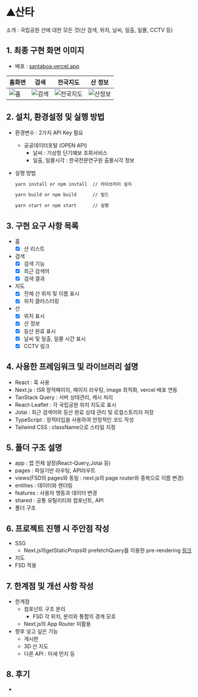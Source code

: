 # ⛰️산타
소개 : 국립공원 산에 대한 모든 것(산 검색, 위치, 날씨, 일출, 일몰, CCTV 등) 
## 1. 최종 구현 화면 이미지

- 배포 : [santaboa.vercel.app](santaboa.vercel.app)
  
| 홈화면 | 검색 | 전국지도 | 산 정보 |
|----------|----------|----------|----------|
|![홈](https://github.com/user-attachments/assets/bc05f709-c4a2-435c-af90-b59be5273fcb)   | ![검색](https://github.com/user-attachments/assets/2b5aaefb-199b-4eb9-bfd6-e4ab1b8d3327) | ![전국지도](https://github.com/user-attachments/assets/e70a965c-9627-48f8-b252-2a29d3fb2632) |  ![산정보](https://github.com/user-attachments/assets/6da9de6c-ebfe-4e14-ba9c-38969bbe4a2c)  |





## 2. 설치, 환경설정 및 실행 방법

- 환경변수 : 2가지 API Key 필요
    - 공공데이터포털 (OPEN API)
        - 날씨 : 기상청 단기예보 조회서비스
        - 일출, 일몰시각 : 한국천문연구원 출몰시각 정보
- 실행 방법
    
    ```bash
    yarn install or npm install  // 라이브러리 설치

    yarn build or npm build      // 빌드
    
    yarn start or npm start      // 실행
    ```
    

## 3. 구현 요구 사항 목록

- 홈
    - [x]  산 리스트
- 검색
    - [x]  검색 기능
    - [x]  최근 검색어
    - [x]  검색 결과
- 지도
    - [x]  전체 산 위치 및 이름 표시
    - [x]  위치 클러스터링
- 산
    - [x]  위치 표시
    - [x]  산 정보
    - [x]  등산 완료 표시 
    - [x]  날씨 및 일출, 일몰 시간 표시
    - [x]  CCTV 링크

## 4. 사용한 프레임워크 및 라이브러리 설명

- React : 훅 사용
- Next.js : ISR 정적페이지, 페이지 라우팅, image 최적화, vercel 배포 연동
- TanStack Query : 서버 상태관리, 캐시 처리
- React-Leaflet : 각 국립공원 위치 지도로 표시
- Jotai : 최근 검색어와 등산 완료 상태 관리 및 로컬스토리지 저장
- TypeScript : 정적타입을 사용하여 안정적인 코드 작성
- Tailwind CSS : className으로 스타일 지정

## 5. 폴더 구조 설명

- app : 앱 전체 설정(React-Query,Jotai 등) 
- pages : 파일기반 라우팅, API라우트
- views(FSD의 pages와 동일 : next.js의 page router와 중복으로 이름 변경)
- entities : 데이터와 렌더링
- features : 사용자 행동과 데이터 변경
- shared : 공통 유틸리티와 컴포넌트, API
- 폴더 구조

## 6. 프로젝트 진행 시 주안점 작성

- SSG
    - Next.js의getStaticProps와 prefetchQuery를 이용한 pre-rendering [링크](https://ganeo.notion.site/Next-js-Page-Router-Incremental-Static-Regeneration-ISR-1b671310639a805eb31bd59b45a9c8e3)
- 지도
- FSD 적용    

## 7. 한계점 및 개선 사항 작성

- 한계점
    - 컴포넌트 구조 분리
        - FSD 각 위치, 분리와 통합의 경계 모호
    - Next.js의 App Router 미활용
- 향후 넣고 싶은 기능
    - 게시판
    - 3D 산 지도
    - 다른 API : 미세 먼지 등

## 8. 후기

-
